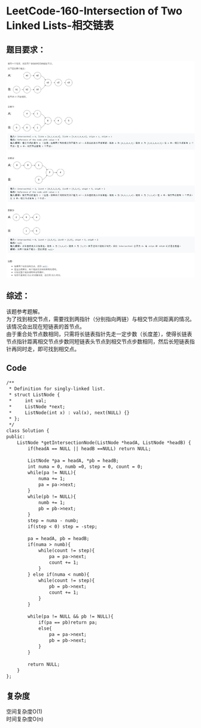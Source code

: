 # LeetCode-160-Intersection of Two Linked Lists-相交链表

## 题目要求：
![avatar](https://github.com/JakeChanFangZiyuan20/MyLeetCode/blob/img/img/160.png)





## 综述：
该题参考题解。  
为了找到相交节点，需要找到两指针（分别指向两链）与相交节点同距离的情况。该情况会出现在短链表的首节点。  
由于重合处节点数相同，只需将长链表指针先走一定步数（长度差），使得长链表节点指针距离相交节点步数同短链表头节点到相交节点步数相同，然后长短链表指针再同时走，即可找到相交点。  


## Code
```
/**
 * Definition for singly-linked list.
 * struct ListNode {
 *     int val;
 *     ListNode *next;
 *     ListNode(int x) : val(x), next(NULL) {}
 * };
 */
class Solution {
public:
    ListNode *getIntersectionNode(ListNode *headA, ListNode *headB) {
        if(headA == NULL || headB ==NULL) return NULL;

        ListNode *pa = headA, *pb = headB;
        int numa = 0, numb =0, step = 0, count = 0;
        while(pa != NULL){
            numa += 1;
            pa = pa->next;
        }
        while(pb != NULL){
            numb += 1;
            pb = pb->next;
        }
        step = numa - numb;
        if(step < 0) step = -step;

        pa = headA, pb = headB;
        if(numa > numb){
            while(count != step){
                pa = pa->next;
                count += 1;
            }
        } else if(numa < numb){
            while(count != step){
                pb = pb->next;
                count += 1;
            }
        }

        while(pa != NULL && pb != NULL){
            if(pa == pb)return pa;
            else{
                pa = pa->next;
                pb = pb->next;
            }
        }

        return NULL;
    }
};
```


## 复杂度
空间复杂度O(1)  
时间复杂度O(n)
